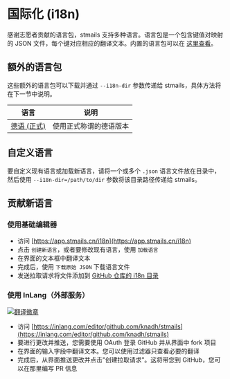 # 国际化 (i18n)

感谢志愿者贡献的语言包，stmails 支持多种语言。语言包是一个包含键值对映射的 JSON 文件，每个键对应相应的翻译文本。内置的语言包可以在 [这里查看](https://github.com/knadh/stmails/tree/master/i18n)。

## 额外的语言包
这些额外的语言包可以下载并通过 `--i18n-dir` 参数传递给 stmails，具体方法将在下一节中说明。

| 语言         | 说明                          |
|------------------|--------------------------------------|
| [德语 (正式)](https://raw.githubusercontent.com/SvenPe/stmails/4bbb2e5ebb2314b754cb2318f4f6683a0f854d43/i18n/de.json) | 使用正式称谓的德语版本 |

## 自定义语言

要自定义现有语言或加载新语言，请将一个或多个 `.json` 语言文件放在目录中，然后使用 `--i18n-dir=/path/to/dir` 参数将该目录路径传递给 stmails。

## 贡献新语言

### 使用基础编辑器

- 访问 [https://app.stmails.cn/i18n](https://app.stmails.cn/i18n)
- 点击 `创建新语言`，或者要修改现有语言，使用 `加载语言`
- 在界面的文本框中翻译文本
- 完成后，使用 `下载原始 JSON` 下载语言文件
- 发送拉取请求将文件添加到 [GitHub 仓库的 i18n 目录](https://github.com/knadh/stmails/tree/master/i18n)

### 使用 InLang（外部服务）

[![翻译徽章](https://inlang.com/badge?url=github.com/knadh/stmails)](https://inlang.com/editor/github.com/knadh/stmails?ref=badge)

- 访问 [https://inlang.com/editor/github.com/knadh/stmails](https://inlang.com/editor/github.com/knadh/stmails)
- 要进行更改并推送，您需要使用 OAuth 登录 GitHub 并从界面中 fork 项目
- 在界面的输入字段中翻译文本。您可以使用过滤器只查看必要的翻译
- 完成后，从界面推送更改并点击"创建拉取请求"。这将带您到 GitHub，您可以在那里编写 PR 信息
